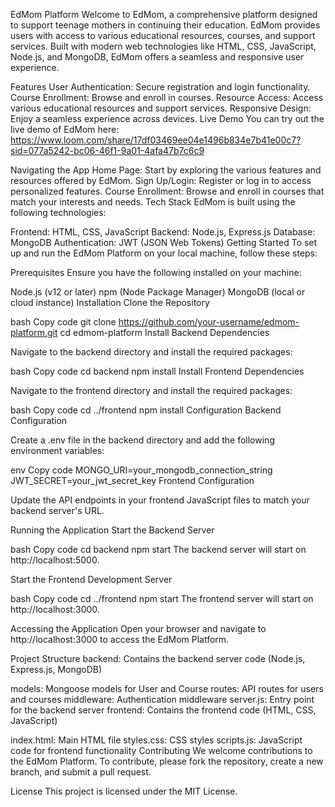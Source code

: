 EdMom Platform
Welcome to EdMom, a comprehensive platform designed to support teenage mothers in continuing their education. EdMom provides users with access to various educational resources, courses, and support services. Built with modern web technologies like HTML, CSS, JavaScript, Node.js, and MongoDB, EdMom offers a seamless and responsive user experience.

Features
User Authentication: Secure registration and login functionality.
Course Enrollment: Browse and enroll in courses.
Resource Access: Access various educational resources and support services.
Responsive Design: Enjoy a seamless experience across devices.
Live Demo
You can try out the live demo of EdMom here: https://www.loom.com/share/17df03469ee04e1496b834e7b41e00c7?sid=077a5242-bc06-46f1-9a01-4afa47b7c6c9

Navigating the App
Home Page: Start by exploring the various features and resources offered by EdMom.
Sign Up/Login: Register or log in to access personalized features.
Course Enrollment: Browse and enroll in courses that match your interests and needs.
Tech Stack
EdMom is built using the following technologies:

Frontend: HTML, CSS, JavaScript
Backend: Node.js, Express.js
Database: MongoDB
Authentication: JWT (JSON Web Tokens)
Getting Started
To set up and run the EdMom Platform on your local machine, follow these steps:

Prerequisites
Ensure you have the following installed on your machine:

Node.js (v12 or later)
npm (Node Package Manager)
MongoDB (local or cloud instance)
Installation
Clone the Repository

bash
Copy code
git clone https://github.com/your-username/edmom-platform.git
cd edmom-platform
Install Backend Dependencies

Navigate to the backend directory and install the required packages:

bash
Copy code
cd backend
npm install
Install Frontend Dependencies

Navigate to the frontend directory and install the required packages:

bash
Copy code
cd ../frontend
npm install
Configuration
Backend Configuration

Create a .env file in the backend directory and add the following environment variables:

env
Copy code
MONGO_URI=your_mongodb_connection_string
JWT_SECRET=your_jwt_secret_key
Frontend Configuration

Update the API endpoints in your frontend JavaScript files to match your backend server's URL.

Running the Application
Start the Backend Server

bash
Copy code
cd backend
npm start
The backend server will start on http://localhost:5000.

Start the Frontend Development Server

bash
Copy code
cd ../frontend
npm start
The frontend server will start on http://localhost:3000.

Accessing the Application
Open your browser and navigate to http://localhost:3000 to access the EdMom Platform.

Project Structure
backend: Contains the backend server code (Node.js, Express.js, MongoDB)

models: Mongoose models for User and Course
routes: API routes for users and courses
middleware: Authentication middleware
server.js: Entry point for the backend server
frontend: Contains the frontend code (HTML, CSS, JavaScript)

index.html: Main HTML file
styles.css: CSS styles
scripts.js: JavaScript code for frontend functionality
Contributing
We welcome contributions to the EdMom Platform. To contribute, please fork the repository, create a new branch, and submit a pull request.

License
This project is licensed under the MIT License.


 
